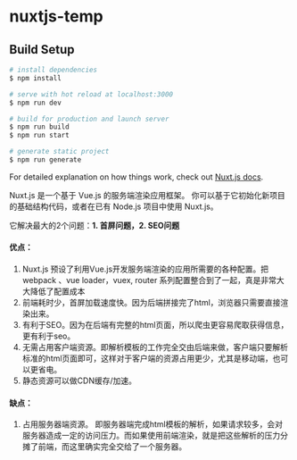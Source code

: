 # nuxtjs-temp

## Build Setup

```bash
# install dependencies
$ npm install

# serve with hot reload at localhost:3000
$ npm run dev

# build for production and launch server
$ npm run build
$ npm run start

# generate static project
$ npm run generate
```

For detailed explanation on how things work, check out [Nuxt.js docs](https://nuxtjs.org).


Nuxt.js 是一个基于 Vue.js 的服务端渲染应用框架。 你可以基于它初始化新项目的基础结构代码，或者在已有 Node.js 项目中使用 Nuxt.js。 

它解决最大的2个问题：**1. 首屏问题，2. SEO问题**

#### 优点：
1. Nuxt.js 预设了利用Vue.js开发服务端渲染的应用所需要的各种配置。把 webpack 、vue loader，vuex, router 系列配置整合到了一起，真是非常大大降低了配置成本
2. 前端耗时少，首屏加载速度快。因为后端拼接完了html，浏览器只需要直接渲染出来。
2. 有利于SEO。因为在后端有完整的html页面，所以爬虫更容易爬取获得信息，更有利于seo。
3. 无需占用客户端资源。即解析模板的工作完全交由后端来做，客户端只要解析标准的html页面即可，这样对于客户端的资源占用更少，尤其是移动端，也可以更省电。
4. 静态资源可以做CDN缓存/加速。

#### 缺点：
1. 占用服务器端资源。
即服务器端完成html模板的解析，如果请求较多，会对服务器造成一定的访问压力。而如果使用前端渲染，就是把这些解析的压力分摊了前端，而这里确实完全交给了一个服务器。
